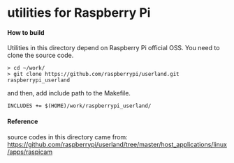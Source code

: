 # utilities for Raspberry Pi

#### How to build
Utilities in this directory depend on Raspberry Pi official OSS. 
You need to clone the source code. 
```
> cd ~/work/
> git clone https://github.com/raspberrypi/userland.git raspberrypi_userland
```

and then, add include path to the Makefile.

```
INCLUDES += $(HOME)/work/raspberrypi_userland/
```

#### Reference
source codes in this directory came from:
https://github.com/raspberrypi/userland/tree/master/host_applications/linux/apps/raspicam
